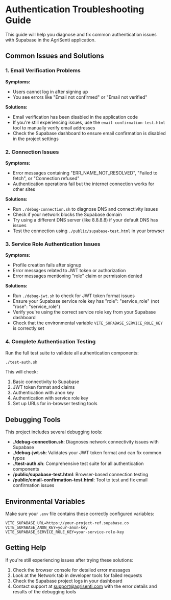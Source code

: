# Authentication Troubleshooting Guide

This guide will help you diagnose and fix common authentication issues with Supabase in the AgriSenti application.

## Common Issues and Solutions

### 1. Email Verification Problems

**Symptoms:**

- Users cannot log in after signing up
- You see errors like "Email not confirmed" or "Email not verified"

**Solutions:**

- Email verification has been disabled in the application code
- If you're still experiencing issues, use the `email-confirmation-test.html` tool to manually verify email addresses
- Check the Supabase dashboard to ensure email confirmation is disabled in the project settings

### 2. Connection Issues

**Symptoms:**

- Error messages containing "ERR_NAME_NOT_RESOLVED", "Failed to fetch", or "Connection refused"
- Authentication operations fail but the internet connection works for other sites

**Solutions:**

- Run `./debug-connection.sh` to diagnose DNS and connectivity issues
- Check if your network blocks the Supabase domain
- Try using a different DNS server (like 8.8.8.8) if your default DNS has issues
- Test the connection using `./public/supabase-test.html` in your browser

### 3. Service Role Authentication Issues

**Symptoms:**

- Profile creation fails after signup
- Error messages related to JWT token or authorization
- Error messages mentioning "role" claim or permission denied

**Solutions:**

- Run `./debug-jwt.sh` to check for JWT token format issues
- Ensure your Supabase service role key has "role": "service_role" (not "rose": "service_role")
- Verify you're using the correct service role key from your Supabase dashboard
- Check that the environmental variable `VITE_SUPABASE_SERVICE_ROLE_KEY` is correctly set

### 4. Complete Authentication Testing

Run the full test suite to validate all authentication components:

```sh
./test-auth.sh
```

This will check:

1. Basic connectivity to Supabase
2. JWT token format and claims
3. Authentication with anon key
4. Authentication with service role key
5. Set up URLs for in-browser testing tools

## Debugging Tools

This project includes several debugging tools:

- **./debug-connection.sh**: Diagnoses network connectivity issues with Supabase
- **./debug-jwt.sh**: Validates your JWT token format and can fix common typos
- **./test-auth.sh**: Comprehensive test suite for all authentication components
- **/public/supabase-test.html**: Browser-based connection testing
- **/public/email-confirmation-test.html**: Tool to test and fix email confirmation issues

## Environmental Variables

Make sure your `.env` file contains these correctly configured variables:

```
VITE_SUPABASE_URL=https://your-project-ref.supabase.co
VITE_SUPABASE_ANON_KEY=your-anon-key
VITE_SUPABASE_SERVICE_ROLE_KEY=your-service-role-key
```

## Getting Help

If you're still experiencing issues after trying these solutions:

1. Check the browser console for detailed error messages
2. Look at the Network tab in developer tools for failed requests
3. Check the Supabase project logs in your dashboard
4. Contact support at <support@agrisenti.com> with the error details and results of the debugging tools
